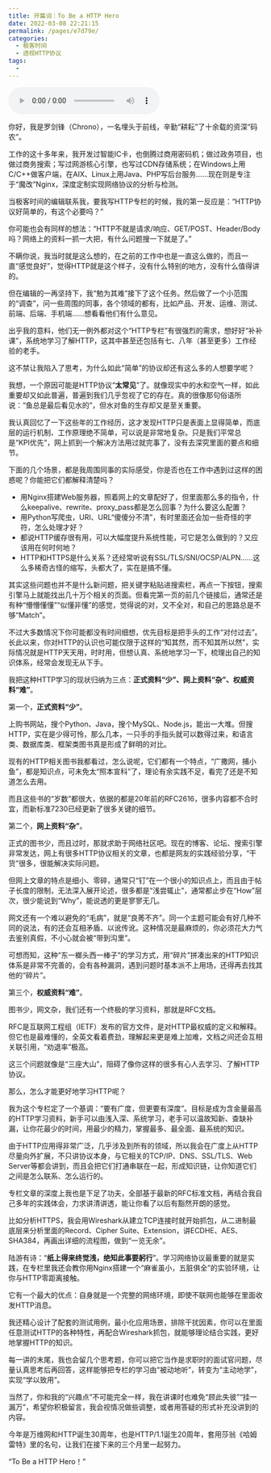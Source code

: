 ```yaml
---
title: 开篇词｜To Be a HTTP Hero
date: 2022-03-08 22:21:15
permalink: /pages/e7d79e/
categories:
  - 极客时间
  - 透视HTTP协议
tags:
  - 
---
```

<audio title="开篇词｜To Be a HTTP Hero" src="https://static001.geekbang.org/resource/audio/24/7f/243a3f2cac4406a379a8030f9e2e897f.mp3" controls="controls"></audio> 
<p>你好，我是罗剑锋（Chrono），一名埋头于前线，辛勤“耕耘”了十余载的资深“码农”。</p><p>工作的这十多年来，我开发过智能IC卡，也倒腾过商用密码机；做过政务项目，也做过商务搜索；写过网游核心引擎，也写过CDN存储系统；在Windows上用C/C++做客户端，在AIX、Linux上用Java、PHP写后台服务……现在则是专注于“魔改”Nginx，深度定制实现网络协议的分析与检测。</p><p>当极客时间的编辑联系我，要我写HTTP专栏的时候，我的第一反应是：“HTTP协议好简单的，有这个必要吗？”</p><p>你可能也会有同样的想法：“HTTP不就是请求/响应、GET/POST、Header/Body吗？网络上的资料一抓一大把，有什么问题搜一下就是了。”</p><p>不瞒你说，我当时就是这么想的，在之前的工作中也是一直这么做的，而且一直“感觉良好”，觉得HTTP就是这个样子，没有什么特别的地方，没有什么值得讲的。</p><p>但在编辑的一再坚持下，我“勉为其难”接下了这个任务。然后做了一个小范围的“调查”，问一些周围的同事，各个领域的都有，比如产品、开发、运维、测试、前端、后端、手机端……想看看他们有什么意见。</p><p>出乎我的意料，他们无一例外都对这个“HTTP专栏”有很强烈的需求，想好好“补补课”，系统地学习了解HTTP，这其中甚至还包括有七、八年（甚至更多）工作经验的老手。</p><!-- [[[read_end]]] --><p>这不禁让我陷入了思考，<span class="orange">为什么如此“简单”的协议却还有这么多的人想要学呢？</span></p><p>我想，一个原因可能是HTTP协议“<strong>太常见</strong>”了。就像现实中的水和空气一样，如此重要却又如此普遍，普遍到我们几乎忽视了它的存在。真的很像那句俗语所说：“鱼总是最后看见水的”，但水对鱼的生存却又是至关重要。</p><p>我认真回忆了一下这些年的工作经历，这才发现HTTP只是表面上显得简单，而底层的运行机制、工作原理绝不简单，可以说是非常地复杂。只是我们平常总是“KPI优先”，网上抓到一个解决方法用过就完事了，没有去深究里面的要点和细节。</p><p>下面的几个场景，都是我周围同事的实际感受，你是否也在工作中遇到过这样的困惑呢？你能把它们都解释清楚吗？</p><ul>
<li>用Nginx搭建Web服务器，照着网上的文章配好了，但里面那么多的指令，什么keepalive、rewrite、proxy_pass都是怎么回事？为什么要这么配置？</li>
<li>用Python写爬虫，URI、URL“傻傻分不清”，有时里面还会加一些奇怪的字符，怎么处理才好？</li>
<li>都说HTTP缓存很有用，可以大幅度提升系统性能，可它是怎么做到的？又应该用在何时何地？</li>
<li>HTTP和HTTPS是什么关系？还经常听说有SSL/TLS/SNI/OCSP/ALPN……这么多稀奇古怪的缩写，头都大了，实在是搞不懂。</li>
</ul><p>其实这些问题也并不是什么新问题，把关键字粘贴进搜索栏，再点一下按钮，搜索引擎马上就能找出几十万个相关的页面。但看完第一页的前几个链接后，通常还是有种“懵懵懂懂”“似懂非懂”的感觉，觉得说的对，又不全对，和自己的思路总是不够“Match”。</p><p>不过大多数情况下你可能都没有时间细想，优先目标是把手头的工作“对付过去”。长此以来，你对HTTP的认识也可能仅限于这样的“知其然，而不知其所以然”，实际情况就是HTTP天天用，时时用，但想认真、系统地学习一下，梳理出自己的知识体系，经常会发现无从下手。</p><p>我把这种HTTP学习的现状归纳为三点：<strong>正式资料“少”、网上资料“杂”、权威资料“难”</strong>。</p><p>第一个，<strong>正式资料“少”</strong>。</p><p>上购书网站，搜个Python、Java，搜个MySQL、Node.js，能出一大堆。但搜HTTP，实在是少得可怜，那么几本，一只手的手指头就可以数得过来，和语言类、数据库类、框架类图书真是形成了鲜明的对比。</p><p>现有的HTTP相关图书我都看过，怎么说呢，它们都有一个特点，“广撒网，捕小鱼”，都是知识点，可未免太“照本宣科”了，理论有余实践不足，看完了还是不知道怎么去用。</p><p>而且这些书的“岁数”都很大，依据的都是20年前的RFC2616，很多内容都不合时宜，而新标准7230已经更新了很多关键的细节。</p><p>第二个，<strong>网上资料“杂”</strong>。</p><p>正式的图书少，而且过时，那就求助于网络社区吧。现在的博客、论坛、搜索引擎非常发达，网上有很多HTTP协议相关的文章，也都是网友的实践经验分享，“干货”很多，很能解决实际问题。</p><p>但网上文章的特点是细小、零碎，通常只“钉”在一个很小的知识点上，而且由于帖子长度的限制，无法深入展开论述，很多都是“浅尝辄止”，通常都止步在“How”层次，很少能说到“Why”，能说透的更是寥寥无几。</p><p>网文还有一个难以避免的“毛病”，就是“良莠不齐”。同一个主题可能会有好几种不同的说法，有的还会互相矛盾、以讹传讹。这种情况是最麻烦的，你必须花大力气去鉴别真假，不小心就会被“带到沟里”。</p><p>可想而知，这种“东一榔头西一棒子”的学习方式，用“碎片”拼凑出来的HTTP知识体系是非常不完善的，会有各种漏洞，遇到问题时基本派不上用场，还得再去找其他的“碎片”。</p><p>第三个，<strong>权威资料“难”</strong>。</p><p>图书少，网文杂，我们还有一个终极的学习资料，那就是RFC文档。</p><p>RFC是互联网工程组（IETF）发布的官方文件，是对HTTP最权威的定义和解释。但它也是最难懂的，全英文看着费劲，理解起来更是难上加难，文档之间还会互相关联引用，“劝退率”极高。</p><p>这三个问题就像是“三座大山”，阻碍了像你这样的很多有心人去学习、了解HTTP协议。</p><p>那么，怎么才能更好地学习HTTP呢？</p><p>我为这个专栏定了一个基调：<span class="orange">“要有广度，但更要有深度”</span>。目标是成为含金量最高的HTTP学习资料，新手可以由浅入深、系统学习，老手可以温故知新、查缺补漏，让你花最少的时间，用最少的精力，掌握最多、最全面、最系统的知识。</p><p>由于HTTP应用得非常广泛，几乎涉及到所有的领域，所以我会在广度上从HTTP尽量向外扩展，不只讲协议本身，与它相关的TCP/IP、DNS、SSL/TLS、Web Server等都会讲到，而且会把它们打通串联在一起，形成知识链，让你知道它们之间是怎么联系、怎么运行的。</p><p>专栏文章的深度上我也是下足了功夫，全部基于最新的RFC标准文档，再结合我自己多年的实践体会，力求讲清讲透，能让你看了以后有豁然开朗的感觉。</p><p>比如分析HTTPS，我会用Wireshark从建立TCP连接时就开始抓包，从二进制最底层来分析里面的Record、Cipher Suite、Extension，讲ECDHE、AES、SHA384，再画出详细的流程图，做到“一览无余”。</p><p>陆游有诗：“<strong>纸上得来终觉浅，绝知此事要躬行</strong>”。学习网络协议最重要的就是实践，在专栏里我还会教你用Nginx搭建一个“麻雀虽小，五脏俱全”的实验环境，让你与HTTP零距离接触。</p><p>它有一个最大的优点：自身就是一个完整的网络环境，即使不联网也能够在里面收发HTTP消息。</p><p>我还精心设计了配套的测试用例，最小化应用场景，排除干扰因素，你可以在里面任意测试HTTP的各种特性，再配合Wireshark抓包，就能够理论结合实践，更好地掌握HTTP的知识。</p><p>每一讲的末尾，我也会留几个思考题，你可以把它当作是求职时的面试官问题，尽量认真思考后再回答，这样能够<span class="orange">把专栏的学习由“被动地听”，转变为“主动地学”，实现“学以致用”</span>。</p><p>当然了，你和我的“兴趣点”不可能完全一样，我在讲课时也难免“顾此失彼”“挂一漏万”，希望你积极留言，我会视情况做些调整，或者用答疑的形式补充没讲到的内容。</p><p>今年是万维网和HTTP诞生30周年，也是HTTP/1.1诞生20周年，套用莎翁《哈姆雷特》里的名句，让我们在接下来的三个月里一起努力。</p><p>“To Be a HTTP Hero！”</p><p></p>